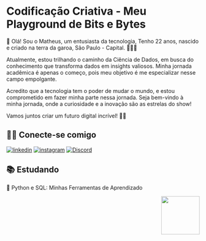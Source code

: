 

# Codificação Criativa - Meu Playground de Bits e Bytes

👋 Olá! Sou o Matheus, um entusiasta da tecnologia, Tenho 22 anos, nascido e criado na terra da garoa, São Paulo - Capital. 👨‍💻✨

Atualmente, estou trilhando o caminho da Ciência de Dados, em busca do conhecimento que transforma dados em insights valiosos. Minha jornada acadêmica é apenas o começo, pois meu objetivo é me especializar nesse campo empolgante.

Acredito que a tecnologia tem o poder de mudar o mundo, e estou comprometido em fazer minha parte nessa jornada. Seja bem-vindo à minha jornada, onde a curiosidade e a inovação são as estrelas do show!

Vamos juntos criar um futuro digital incrível! 🌟🚀

## 👨‍💻 Conecte-se comigo

[![linkedin](https://img.shields.io/badge/linkedin-0A66C2?style=for-the-badge&logo=linkedin&logoColor=white)](https://www.linkedin.com/) 
[![instagram](https://img.shields.io/badge/instagram-1DA1F2?style=for-the-badge&logo=instagram&logoColor=white)](https://instagram.com/mathewz_cba)
[![Discord](https://img.shields.io/badge/Discord-1DA1F?style=for-the-badge&logo=discord&logoColor=white)](https://discord.com/mathewz_cba)

## 📚 Estudando
🐍 Python e SQL: Minhas Ferramentas de Aprendizado



<p align="right">
<img src="https://giffiles.alphacoders.com/264/2648.gif"  width="100" />
